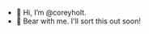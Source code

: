 - 👋 Hi, I’m @coreyholt. 
- 🐻 Bear with me. I'll sort this out soon! 

<!---
coreyholt/coreyholt is a ✨ special ✨ repository because its `README.md` (this file) appears on your GitHub profile.
You can click the Preview link to take a look at your changes.
--->
